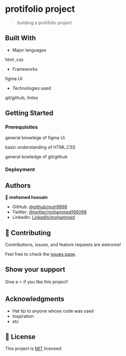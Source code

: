 

# protifolio project 



>building a protifolio project 



## Built With

- Major languages

html ,css

- Frameworks

figma UI

- Technologies used

git/github, lintes 


## Getting Started




### Prerequisites


general knowlege of figma Ui

basic understanding of HTML,CSS

general kowledge of git/github


### Deployment



## Authors

👤 **mohsmed hussain**

- GitHub: [@github/moh9998](https://github.com/Moh9998)
- Twitter: [@twitter/mohammed166098](https://twitter.com/mohammed166098)
- LinkedIn: [LinkedIn/mohammed](https://linkedin.com/in/mohammed-hussain-160a1a95)



## 🤝 Contributing

Contributions, issues, and feature requests are welcome!

Feel free to check the [issues page](../../issues/).

## Show your support

Give a ⭐️ if you like this project!

## Acknowledgments

- Hat tip to anyone whose code was used
- Inspiration
- etc

## 📝 License

This project is [MIT](./MIT.md) licensed.
